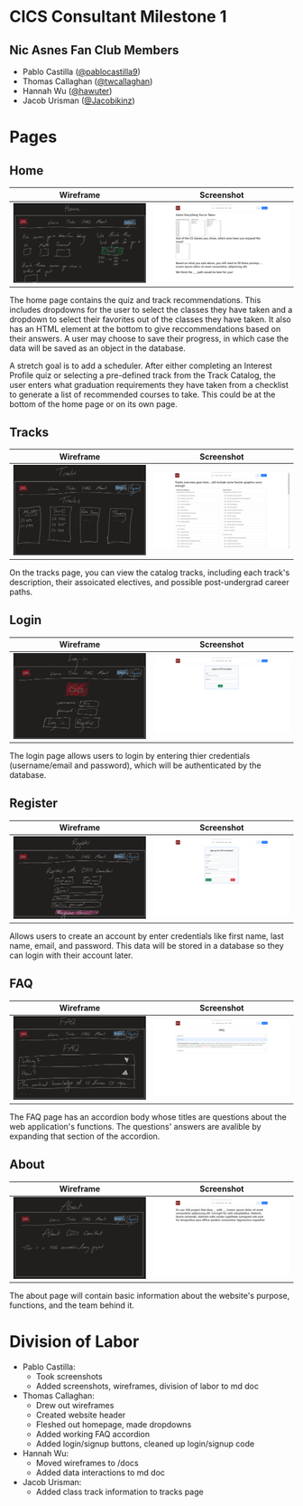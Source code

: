 #  CICS Consultant Milestone 1

## Nic Asnes Fan Club Members
- Pablo Castilla ([@pablocastilla9](https://github.com/pablocastilla9))
- Thomas Callaghan ([@twcallaghan](https://github.com/twcallaghan))
- Hannah Wu ([@hawuter](https://github.com/hawuter))
- Jacob Urisman ([@Jacobikinz](https://github.com/Jacobikinz))

# Pages

## Home
Wireframe |Screenshot
:--------:|:--------:
![](wireframes/home.png?raw=true)|![](screenshots/home.png?raw=true)

The home page contains the quiz and track recommendations. This includes dropdowns for the user to select the classes they have taken and a dropdown to select their favorites out of the classes they have taken. It also has an HTML element at the bottom to give reccommendations based on their answers. A user may choose to save their progress, in which case the data will be saved as an object in the database.

A stretch goal is to add a scheduler. After either completing an Interest Profile quiz or selecting a pre-defined track from the Track Catalog, the user enters what graduation requirements they have taken from a checklist to generate a list of recommended courses to take. This could be at the bottom of the home page or on its own page.

## Tracks
Wireframe |Screenshot
:--------:|:--------:
![](wireframes/tracks.png?raw=true)|![](screenshots/tracks.png?raw=true)

On the tracks page, you can view the catalog tracks, including each track's description, their assoicated electives, and possible post-undergrad career paths.

## Login
Wireframe |Screenshot
:--------:|:--------:
![](wireframes/login.png?raw=true)|![](screenshots/login.png?raw=true)

The login page allows users to login by entering thier credentials (username/email and password), which will be authenticated by the database.

## Register
Wireframe |Screenshot
:--------:|:--------:
![](wireframes/register.png?raw=true)|![](screenshots/register.png?raw=true)

Allows users to create an account by enter credentials like first name, last name, email, and password. This data will be stored in a database so they can login with their account later.

## FAQ
Wireframe |Screenshot
:--------:|:--------:
![](wireframes/faq.png?raw=true)|![](screenshots/faq.png?raw=true)

The FAQ page has an accordion body whose titles are questions about the web application's functions. The questions' answers are avalible by expanding that section of the accordion.


## About
Wireframe |Screenshot
:--------:|:--------:
![](wireframes/about.png?raw=true)|![](screenshots/about.png?raw=true)

The about page will contain basic information about the website's purpose, functions, and the team behind it. 

# Division of Labor
- Pablo Castilla:
  - Took screenshots
  - Added screenshots, wireframes, division of labor to md doc
- Thomas Callaghan:
  - Drew out wireframes
  - Created website header
  - Fleshed out homepage, made dropdowns
  - Added working FAQ accordion
  - Added login/signup buttons, cleaned up login/signup code
- Hannah Wu:
  - Moved wireframes to /docs
  - Added data interactions to md doc
- Jacob Urisman: 
  - Added class track information to tracks page
